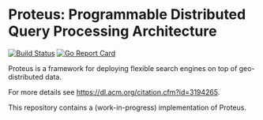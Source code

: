 Proteus: Programmable Distributed Query Processing Architecture
============

[![Build Status](https://travis-ci.org/dvasilas/proteus.svg?branch=master)](https://travis-ci.org/dvasilas/proteus)
[![Go Report Card](https://goreportcard.com/badge/github.com/dvasilas/proteus)](https://goreportcard.com/report/github.com/dvasilas/proteus)


Proteus is a framework for deploying flexible search engines on top of geo-distributed data.

For more details see https://dl.acm.org/citation.cfm?id=3194265.

This repository contains a (work-in-progress) implementation of Proteus.
